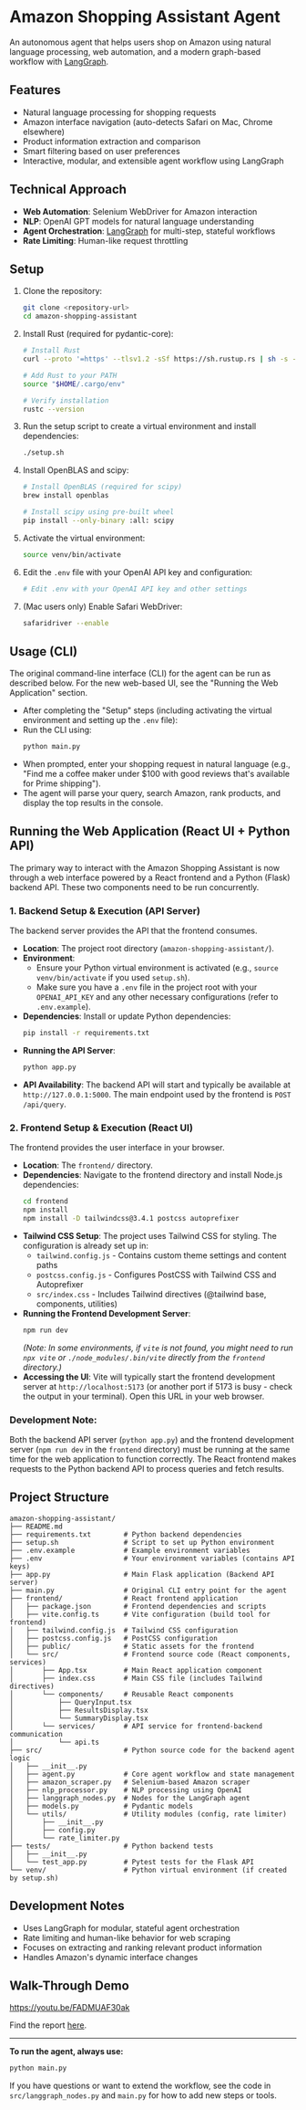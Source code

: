 # Amazon Shopping Assistant Agent

An autonomous agent that helps users shop on Amazon using natural language processing, web automation, and a modern graph-based workflow with [LangGraph](https://github.com/langchain-ai/langgraph).

## Features

- Natural language processing for shopping requests
- Amazon interface navigation (auto-detects Safari on Mac, Chrome elsewhere)
- Product information extraction and comparison
- Smart filtering based on user preferences
- Interactive, modular, and extensible agent workflow using LangGraph

## Technical Approach

- **Web Automation**: Selenium WebDriver for Amazon interaction
- **NLP**: OpenAI GPT models for natural language understanding
- **Agent Orchestration**: [LangGraph](https://github.com/langchain-ai/langgraph) for multi-step, stateful workflows
- **Rate Limiting**: Human-like request throttling

## Setup

1. Clone the repository:
   ```bash
   git clone <repository-url>
   cd amazon-shopping-assistant
   ```

2. Install Rust (required for pydantic-core):
   ```bash
   # Install Rust
   curl --proto '=https' --tlsv1.2 -sSf https://sh.rustup.rs | sh -s -- -y
   
   # Add Rust to your PATH
   source "$HOME/.cargo/env"
   
   # Verify installation
   rustc --version
   ```

3. Run the setup script to create a virtual environment and install dependencies:
   ```bash
   ./setup.sh
   ```

4. Install OpenBLAS and scipy:
   ```bash
   # Install OpenBLAS (required for scipy)
   brew install openblas
   
   # Install scipy using pre-built wheel
   pip install --only-binary :all: scipy
   ```

5. Activate the virtual environment:
   ```bash
   source venv/bin/activate
   ```

6. Edit the `.env` file with your OpenAI API key and configuration:
   ```bash
   # Edit .env with your OpenAI API key and other settings
   ```

7. (Mac users only) Enable Safari WebDriver:
   ```bash
   safaridriver --enable
   ```
   
## Usage (CLI)

The original command-line interface (CLI) for the agent can be run as described below. For the new web-based UI, see the "Running the Web Application" section.

- After completing the "Setup" steps (including activating the virtual environment and setting up the `.env` file):
- Run the CLI using:
  ```bash
  python main.py
  ```
- When prompted, enter your shopping request in natural language (e.g., "Find me a coffee maker under $100 with good reviews that's available for Prime shipping").
- The agent will parse your query, search Amazon, rank products, and display the top results in the console.

## Running the Web Application (React UI + Python API)

The primary way to interact with the Amazon Shopping Assistant is now through a web interface powered by a React frontend and a Python (Flask) backend API. These two components need to be run concurrently.

### 1. Backend Setup & Execution (API Server)

The backend server provides the API that the frontend consumes.

-   **Location**: The project root directory (`amazon-shopping-assistant/`).
-   **Environment**:
    -   Ensure your Python virtual environment is activated (e.g., `source venv/bin/activate` if you used `setup.sh`).
    -   Make sure you have a `.env` file in the project root with your `OPENAI_API_KEY` and any other necessary configurations (refer to `.env.example`).
-   **Dependencies**: Install or update Python dependencies:
    ```bash
    pip install -r requirements.txt
    ```
-   **Running the API Server**:
    ```bash
    python app.py
    ```
-   **API Availability**: The backend API will start and typically be available at `http://127.0.0.1:5000`. The main endpoint used by the frontend is `POST /api/query`.

### 2. Frontend Setup & Execution (React UI)

The frontend provides the user interface in your browser.

-   **Location**: The `frontend/` directory.
-   **Dependencies**: Navigate to the frontend directory and install Node.js dependencies:
    ```bash
    cd frontend
    npm install
    npm install -D tailwindcss@3.4.1 postcss autoprefixer
    ```
-   **Tailwind CSS Setup**: The project uses Tailwind CSS for styling. The configuration is already set up in:
    - `tailwind.config.js` - Contains custom theme settings and content paths
    - `postcss.config.js` - Configures PostCSS with Tailwind CSS and Autoprefixer
    - `src/index.css` - Includes Tailwind directives (@tailwind base, components, utilities)
-   **Running the Frontend Development Server**:
    ```bash
    npm run dev
    ```
    *(Note: In some environments, if `vite` is not found, you might need to run `npx vite` or `./node_modules/.bin/vite` directly from the `frontend` directory.)*
-   **Accessing the UI**: Vite will typically start the frontend development server at `http://localhost:5173` (or another port if 5173 is busy - check the output in your terminal). Open this URL in your web browser.

### Development Note:
Both the backend API server (`python app.py`) and the frontend development server (`npm run dev` in the `frontend` directory) must be running at the same time for the web application to function correctly. The React frontend makes requests to the Python backend API to process queries and fetch results.

## Project Structure

```
amazon-shopping-assistant/
├── README.md
├── requirements.txt        # Python backend dependencies
├── setup.sh                # Script to set up Python environment
├── .env.example            # Example environment variables
├── .env                    # Your environment variables (contains API keys)
├── app.py                  # Main Flask application (Backend API server)
├── main.py                 # Original CLI entry point for the agent
├── frontend/               # React frontend application
│   ├── package.json        # Frontend dependencies and scripts
│   ├── vite.config.ts      # Vite configuration (build tool for frontend)
│   ├── tailwind.config.js  # Tailwind CSS configuration
│   ├── postcss.config.js   # PostCSS configuration
│   ├── public/             # Static assets for the frontend
│   └── src/                # Frontend source code (React components, services)
│       ├── App.tsx         # Main React application component
│       ├── index.css       # Main CSS file (includes Tailwind directives)
│       └── components/     # Reusable React components
│           ├── QueryInput.tsx
│           ├── ResultsDisplay.tsx
│           └── SummaryDisplay.tsx
│       └── services/       # API service for frontend-backend communication
│           └── api.ts
├── src/                    # Python source code for the backend agent logic
│   ├── __init__.py
│   ├── agent.py            # Core agent workflow and state management
│   ├── amazon_scraper.py   # Selenium-based Amazon scraper
│   ├── nlp_processor.py    # NLP processing using OpenAI
│   ├── langgraph_nodes.py  # Nodes for the LangGraph agent
│   ├── models.py           # Pydantic models
│   └── utils/              # Utility modules (config, rate limiter)
│       ├── __init__.py
│       ├── config.py
│       └── rate_limiter.py
├── tests/                  # Python backend tests
│   ├── __init__.py
│   └── test_app.py         # Pytest tests for the Flask API
└── venv/                   # Python virtual environment (if created by setup.sh)
```

## Development Notes

- Uses LangGraph for modular, stateful agent orchestration
- Rate limiting and human-like behavior for web scraping
- Focuses on extracting and ranking relevant product information
- Handles Amazon's dynamic interface changes

## Walk-Through Demo
https://youtu.be/FADMUAF30ak

Find the report [here](https://hackmd.io/@nJ3wWZdKQGi1_-J7hyBKlg/r177wlNxlg).

---

**To run the agent, always use:**
```bash
python main.py
```

If you have questions or want to extend the workflow, see the code in `src/langgraph_nodes.py` and `main.py` for how to add new steps or tools. 
